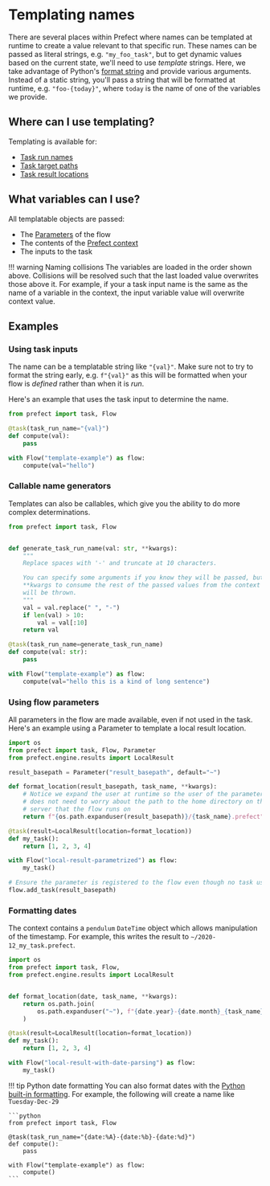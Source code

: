 # Templating names

There are several places within Prefect where names can be templated at runtime to create a value relevant to that specific run.
These names can be passed as literal strings, e.g. `"my_foo_task"`, but to get dynamic values based on the current state, we'll need to use _template_ strings.
Here, we take advantage of Python's [format string](https://www.python.org/dev/peps/pep-3101/#format-strings) and provide various arguments.
Instead of a static string, you'll pass a string that will be formatted at runtime, e.g. `"foo-{today}"`, where `today` is the name of one of the variables we provide.

## Where can I use templating?

Templating is available for:

- [Task run names](/core/idioms/task-run-names.html)
- [Task target paths](/core/idioms/targets.html)
- [Task result locations](/core/concepts/results.html#templating-result-locations)

## What variables can I use?

All templatable objects are passed:

- The [Parameters](/core/concepts/parameters.html) of the flow
- The contents of the [Prefect context](/api/latest/utilities/context.html)
- The inputs to the task

!!! warning Naming collisions
    The variables are loaded in the order shown above. Collisions will be resolved such that the last loaded value overwrites those above it. For example, if your a task input name is the same as the name of a variable in the context, the input variable value will overwrite context value.



## Examples


### Using task inputs

The name can be a templatable string like `"{val}"`. Make sure not to try to format the string early, e.g. `f"{val}"` as this will be formatted when your flow is *defined* rather than when it is *run*.

Here's an example that uses the task input to determine the name.

```python
from prefect import task, Flow

@task(task_run_name="{val}")
def compute(val):
    pass

with Flow("template-example") as flow:
    compute(val="hello")
```

### Callable name generators

Templates can also be callables, which give you the ability to do more complex determinations.

```python
from prefect import task, Flow


def generate_task_run_name(val: str, **kwargs):
    """
    Replace spaces with '-' and truncate at 10 characters.

    You can specify some arguments if you know they will be passed, but you must take
    **kwargs to consume the rest of the passed values from the context or an exception
    will be thrown.
    """
    val = val.replace(" ", "-")
    if len(val) > 10:
        val = val[:10]
    return val

@task(task_run_name=generate_task_run_name)
def compute(val: str):
    pass

with Flow("template-example") as flow:
    compute(val="hello this is a kind of long sentence")
```


### Using flow parameters

All parameters in the flow are made available, even if not used in the task. Here's an example using a Parameter to template a local result location.

```python
import os
from prefect import task, Flow, Parameter
from prefect.engine.results import LocalResult

result_basepath = Parameter("result_basepath", default="~")

def format_location(result_basepath, task_name, **kwargs):
    # Notice we expand the user at runtime so the user of the parameter
    # does not need to worry about the path to the home directory on the
    # server that the flow runs on
    return f"{os.path.expanduser(result_basepath)}/{task_name}.prefect"

@task(result=LocalResult(location=format_location))
def my_task():
    return [1, 2, 3, 4]

with Flow("local-result-parametrized") as flow:
    my_task()

# Ensure the parameter is registered to the flow even though no task uses it
flow.add_task(result_basepath)
```

### Formatting dates

The context contains a `pendulum` `DateTime` object which allows manipulation of the timestamp. For example, this writes the result to `~/2020-12_my_task.prefect`.

```python
import os
from prefect import task, Flow,
from prefect.engine.results import LocalResult


def format_location(date, task_name, **kwargs):
    return os.path.join(
        os.path.expanduser("~"), f"{date.year}-{date.month}_{task_name}.prefect"
    )

@task(result=LocalResult(location=format_location))
def my_task():
    return [1, 2, 3, 4]

with Flow("local-result-with-date-parsing") as flow:
    my_task()
```

!!! tip Python date formatting
    You can also format dates with the [Python built-in formatting](https://docs.python.org/3/library/datetime.html#strftime-strptime-behavior). 
    For example, the following will create a name like `Tuesday-Dec-29`

    ```python
    from prefect import task, Flow

    @task(task_run_name="{date:%A}-{date:%b}-{date:%d}")
    def compute():
        pass

    with Flow("template-example") as flow:
        compute()
    ```


